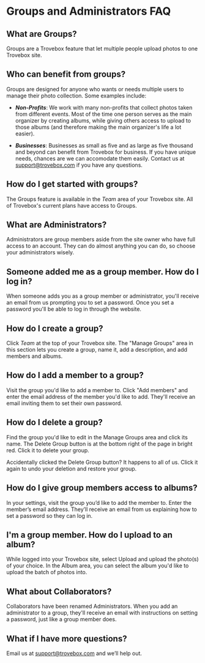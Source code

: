 # Groups and Administrators FAQ

## What are Groups?

Groups are a Trovebox feature that let multiple people upload photos to one Trovebox site. 

## Who can benefit from groups?

Groups are designed for anyone who wants or needs multiple users to manage their photo collection. Some examples include:

* ***Non-Profits***: We work with many non-profits that collect photos taken from different events. Most of the time one person serves as the main organizer by creating albums, while giving others access to upload to those albums (and therefore making the main organizer's life a lot easier).

* ***Businesses***: Businesses as small as five and as large as five thousand and beyond can benefit from Trovebox for business. If you have unique needs, chances are we can accomodate them easily. Contact us at <a href="mailto:support@trovebox.com">support@trovebox.com</a> if you have any questions.

## How do I get started with groups?

The Groups feature is available in the <em>Team</em> area of your Trovebox site. All of Trovebox's current plans have access to Groups.

## What are Administrators?

Administrators are group members aside from the site owner who have full access to an account. They can do almost anything you can do, so choose your administrators wisely.

## Someone added me as a group member. How do I log in?

When someone adds you as a group member or administrator, you'll receive an email from us prompting you to set a password. Once you set a password you'll be able to log in through the website.

## How do I create a group?

Click <em>Team</em> at the top of your Trovebox site. The "Manage Groups" area in this section lets you create a group, name it, add a description, and add members and albums.

## How do I add a member to a group?

Visit the group you'd like to add a member to. Click "Add members" and enter the email address of the member you'd like to add. They'll receive an email inviting them to set their own password.

## How do I delete a group?

Find the group you'd like to edit in the Manage Groups area and click its name. The Delete Group button is at the bottom right of the page in bright red. Click it to delete your group.

Accidentally clicked the Delete Group button? It happens to all of us. Click it again to undo your deletion and restore your group.

## How do I give group members access to albums?

In your settings, visit the group you’d like to add the member to. Enter the member’s email address. They’ll receive an email from us explaining how to set a password so they can log in.

## I'm a group member. How do I upload to an album?

While logged into your Trovebox site, select Upload and upload the photo(s) of your choice. In the Album area, you can select the album you'd like to upload the batch of photos into.

## What about Collaborators?

Collaborators have been renamed Administrators. When you add an administrator to a group, they'll receive an email with instructions on setting a password, just like a group member does.

## What if I have more questions?

Email us at <a href=”mailto:support@trovebox.com”>support@trovebox.com</a> and we’ll help out.

